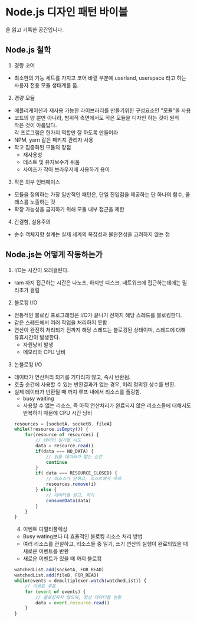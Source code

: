 # Node.js 디자인 패턴 바이블
을 읽고 기록한 공간입니다.


## Node.js 철학
1. 경량 코어
- 최소한의 기능 세트를 가지고 코어 바깥 부분에 userland, userspace 라고 하는 사용자 전용 모듈 생태계를 둠.
2. 경량 모듈
- 애플리케이션과 재사용 가능한 라이브러리를 만들기위한 구성요소인 "모듈"을 사용
- 코드의 양 뿐만 아니라, 범위적 측면에서도 작은 모듈을 디자인 하는 것이 원칙  
    작은 것이 아름답다.  
    각 프로그램은 한가지 역할만 잘 하도록 만들어라
- NPM, yarn 같은 패키지 관리자 사용
- 작고 집중화된 모듈의 장점
    - 재사용성
    - 테스트 및 유지보수가 쉬움
    - 사이즈가 작아 브라우저에 사용하기 용이
3. 작은 외부 인터페이스
- 모듈을 정의하는 가장 일반적인 패턴은, 단일 진입점을 제공하는 단 하나의 함수, 클래스를 노출하는 것
- 확장 가능성을 금지하기 위해 모듈 내부 접근을 제한
4. 간결함, 실용주의
- 순수 객체지향 설계는 실제 세계의 복잡성과 불완전성을 고려하지 않는 점

## Node.js는 어떻게 작동하는가
1. I/O는 시간이 오래걸린다.
- ram 까지 접근하는 시간은 나노초, 하지만 디스크, 네트워크에 접근하는데에는 밀리초가 걸림
2. 블로킹 I/O
- 전통적인 블로킹 프로그래밍은 I/O가 끝나기 전까지 해당 스레드를 블로킹한다.
- 같은 스레드에서 여러 작업을 처리하지 못함
- 연산이 완전히 처리되기 전까지 해당 스레드는 블로킹된 상태이며, 스레드에 대해 유휴시간이 발생한다.
    - 자원낭비 발생
    - 메모리와 CPU 낭비
3. 논블로킹 I/O
- 데이터가 연산처리 되기를 기다리지 않고, 즉시 반환됨.
- 호출 순간에 사용할 수 있는 반환결과가 없는 경우, 미리 정의된 상수를 반환.
- 실제 데이터가 반환될 때 까지 루프 내에서 리소스를 폴링함.
    - busy waiting
    - 사용할 수 없는 리소스, 즉 아직 연산처리가 완료되지 않은 리소스들에 대해서도 반복하기 때문에 CPU 시간 낭비
    ```javascript
    resources = [socketA, socketB, fileA]
    while(!resource.isEmpty()) {
        for(resource of resources) {
            // 데이터 읽기를 시도
            data = resource.read()
            if(data === NO_DATA) {
                // 읽을 데이터가 없는 순간
                continue
            }
            if( data === RESOURCE_CLOSED) {
                // 리소스가 닫히고, 리스트에서 삭제
                resources.remove(i)
            } else {
                // 데이터를 받고, 처리
                consumeData(data)
            }
        }
    }
    ```
    4. 이벤트 디멀티플렉싱
    - Busy wating보다 더 효율적인 블로킹 리소스 처리 방법
    - 여러 리소스를 관찰하고, 리소스들 중 읽기, 쓰기 연산의 실행이 완료되었을 때 새로운 이벤트를 반환
    - 새로운 이벤트가 있을 때 까지 블로킹
    ```javascript
    watchedList.add(socketA, FOR_READ)
    watchedList.add(fileB, FOR_READ)
    while(events = demultiplexer.watch(watchedList)) {
        // 이벤트 루프
        for (event of events) {
            // 블로킹하지 않으며, 항상 데이터를 반환
            data = event.resource.read()
        }
    }
    ``` 